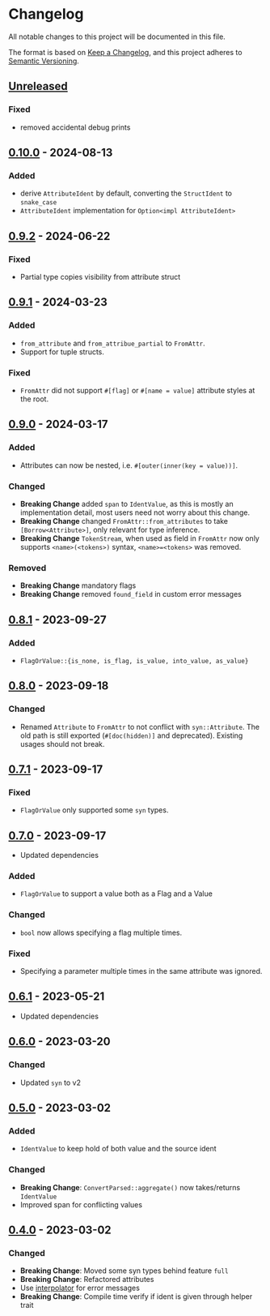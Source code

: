 # Changelog
All notable changes to this project will be documented in this file.

The format is based on [Keep a Changelog](https://keepachangelog.com/en/1.0.0/),
and this project adheres to [Semantic Versioning](https://semver.org/spec/v2.0.0.html).

## [Unreleased]
### Fixed
- removed accidental debug prints

## [0.10.0] - 2024-08-13
### Added
- derive `AttributeIdent` by default, converting the `StructIdent` to `snake_case`
- `AttributeIdent` implementation for `Option<impl AttributeIdent>`

## [0.9.2] - 2024-06-22
### Fixed
- Partial type copies visibility from attribute struct

## [0.9.1] - 2024-03-23
### Added
- `from_attribute` and `from_attribue_partial` to `FromAttr`.
- Support for tuple structs.

### Fixed
- `FromAttr` did not support `#[flag]` or `#[name = value]` attribute styles at the root.

## [0.9.0] - 2024-03-17
### Added
- Attributes can now be nested, i.e. `#[outer(inner(key = value))]`.

### Changed
- **Breaking Change** added `span` to `IdentValue`, as this is mostly an implementation detail,
  most users need not worry about this change.
- **Breaking Change** changed `FromAttr::from_attributes` to take `[Borrow<Attribute>]`, only relevant for type inference.
- **Breaking Change** `TokenStream`, when used as field in `FromAttr` now only supports `<name>(<tokens>)` syntax, `<name>=<tokens>` was removed.

### Removed
- **Breaking Change** mandatory flags
- **Breaking Change** removed `found_field` in custom error messages

## [0.8.1] - 2023-09-27
### Added
- `FlagOrValue::{is_none, is_flag, is_value, into_value, as_value}`

## [0.8.0] - 2023-09-18
### Changed
- Renamed `Attribute` to `FromAttr` to not conflict with `syn::Attribute`.
  The old path is still exported (`#[doc(hidden)]` and deprecated). Existing usages should not break.

## [0.7.1] - 2023-09-17
### Fixed
- `FlagOrValue` only supported some `syn` types.

## [0.7.0] - 2023-09-17
- Updated dependencies

### Added
- `FlagOrValue` to support a value both as a Flag and a Value

### Changed
- `bool` now allows specifying a flag multiple times.

### Fixed
- Specifying a parameter multiple times in the same attribute was ignored.

## [0.6.1] - 2023-05-21
- Updated dependencies

## [0.6.0] - 2023-03-20
### Changed
- Updated `syn` to v2

## [0.5.0] - 2023-03-02
### Added
- `IdentValue` to keep hold of both value and the source ident

### Changed
- **Breaking Change**: `ConvertParsed::aggregate()` now takes/returns
  `IdentValue`
- Improved span for conflicting values

## [0.4.0] - 2023-03-02
### Changed
- **Breaking Change**: Moved some syn types behind feature `full`
- **Breaking Change**: Refactored attributes
- Use [interpolator](https://docs.rs/interpolator) for error messages
- **Breaking Change**: Compile time verify if ident is given through helper
  trait

[unreleased]: https://github.com/ModProg/attribute-derive/compare/v0.10.0...HEAD
[0.10.0]: https://github.com/ModProg/attribute-derive/compare/v0.9.2...v0.10.0
[0.9.2]: https://github.com/ModProg/attribute-derive/compare/v0.9.1...v0.9.2
[0.9.1]: https://github.com/ModProg/attribute-derive/compare/v0.9.0...v0.9.1
[0.9.0]: https://github.com/ModProg/attribute-derive/compare/v0.8.1...v0.9.0
[0.8.1]: https://github.com/ModProg/attribute-derive/compare/v0.8.0...v0.8.1
[0.8.0]: https://github.com/ModProg/attribute-derive/compare/v0.7.1...v0.8.0
[0.7.1]: https://github.com/ModProg/attribute-derive/compare/v0.7.0...v0.7.1
[0.7.0]: https://github.com/ModProg/attribute-derive/compare/v0.6.1...v0.7.0
[0.6.1]: https://github.com/ModProg/attribute-derive/compare/v0.6.0...v0.6.1
[0.6.0]: https://github.com/ModProg/attribute-derive/compare/v0.5.0...v0.6.0
[0.5.0]: https://github.com/ModProg/attribute-derive/compare/v0.3.1...v0.5.0
[0.4.0]: https://github.com/ModProg/attribute-derive/compare/v0.3.1...v0.4.0
